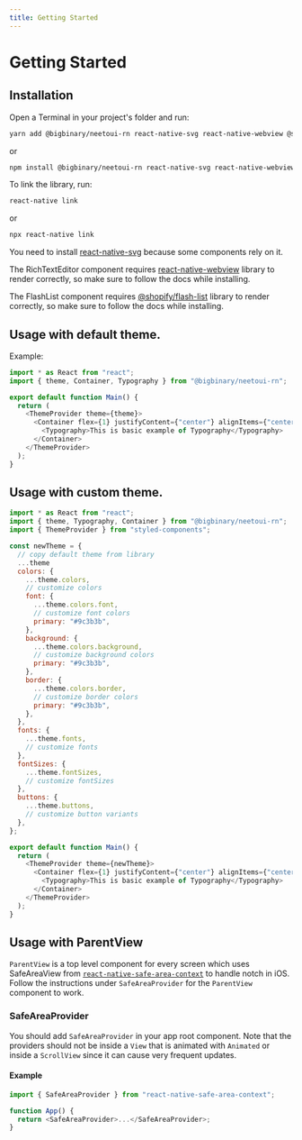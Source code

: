 ```yaml
---
title: Getting Started
---
```


# Getting Started

## Installation

Open a Terminal in your project's folder and run:

```sh
yarn add @bigbinary/neetoui-rn react-native-svg react-native-webview @shopify/flash-list react-native-reanimated react-native-fast-image react-native-device-info
```

or

```sh
npm install @bigbinary/neetoui-rn react-native-svg react-native-webview @shopify/flash-list react-native-reanimated react-native-fast-image react-native-device-info
```

To link the library, run:

```sh
react-native link
```

or

```sh
npx react-native link
```

You need to install
[react-native-svg](https://github.com/react-native-svg/react-native-svg) because
some components rely on it.

The RichTextEditor component
requires
[react-native-webview](https://github.com/react-native-webview/react-native-webview)
library to render correctly, so make sure to follow the docs while installing.

The FlashList component
requires
[@shopify/flash-list](https://github.com/Shopify/flash-list)
library to render correctly, so make sure to follow the docs while installing.
## Usage with default theme.

Example:

```js
import * as React from "react";
import { theme, Container, Typography } from "@bigbinary/neetoui-rn";

export default function Main() {
  return (
    <ThemeProvider theme={theme}>
      <Container flex={1} justifyContent={"center"} alignItems={"center"}>
        <Typography>This is basic example of Typography</Typography>
      </Container>
    </ThemeProvider>
  );
}
```

## Usage with custom theme.

```js
import * as React from "react";
import { theme, Typography, Container } from "@bigbinary/neetoui-rn";
import { ThemeProvider } from "styled-components";

const newTheme = {
  // copy default theme from library
  ...theme
  colors: {
    ...theme.colors,
    // customize colors
    font: {
      ...theme.colors.font,
      // customize font colors
      primary: "#9c3b3b",
    },
    background: {
      ...theme.colors.background,
      // customize background colors
      primary: "#9c3b3b",
    },
    border: {
      ...theme.colors.border,
      // customize border colors
      primary: "#9c3b3b",
    },
  },
  fonts: {
    ...theme.fonts,
    // customize fonts
  },
  fontSizes: {
    ...theme.fontSizes,
    // customize fontSizes
  },
  buttons: {
    ...theme.buttons,
    // customize button variants
  },
};

export default function Main() {
  return (
    <ThemeProvider theme={newTheme}>
      <Container flex={1} justifyContent={"center"} alignItems={"center"}>
        <Typography>This is basic example of Typography</Typography>
      </Container>
    </ThemeProvider>
  );
}
```

## Usage with ParentView

`ParentView` is a top level component for every screen which uses SafeAreaView from
[`react-native-safe-area-context`](https://github.com/th3rdwave/react-native-safe-area-context) to handle notch in iOS. Follow the instructions under
`SafeAreaProvider` for the `ParentView` component to work.

### SafeAreaProvider

You should add `SafeAreaProvider` in your app root component. Note that the providers should not be inside a `View` that is animated with
`Animated` or inside a `ScrollView` since it can cause very frequent updates.

#### Example

```js
import { SafeAreaProvider } from "react-native-safe-area-context";

function App() {
  return <SafeAreaProvider>...</SafeAreaProvider>;
}
```
